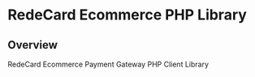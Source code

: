 # RedeCard Ecommerce PHP Library #

## Overview ##

RedeCard Ecommerce Payment Gateway PHP Client Library